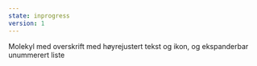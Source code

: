 ```yaml
---
state: inprogress
version: 1
---
```

Molekyl med overskrift med høyrejustert tekst og ikon, og ekspanderbar unummerert liste
